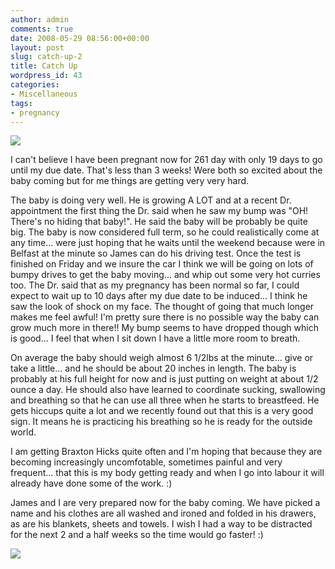 ```yaml
---
author: admin
comments: true
date: 2008-05-29 08:56:00+00:00
layout: post
slug: catch-up-2
title: Catch Up
wordpress_id: 43
categories:
- Miscellaneous
tags:
- pregnancy
---
```


[![](http://farm3.staticflickr.com/2623/3990654177_46d3bd68cf_b.jpg)](http://farm3.staticflickr.com/2623/3990654177_46d3bd68cf_b.jpg)

  
I can't believe I have been pregnant now for 261 day with only 19 days to go until my due date. That's less than 3 weeks! Were both so excited about the baby coming but for me things are getting very very hard.  
  
The baby is doing very well. He is growing A LOT and at a recent Dr. appointment the first thing the Dr. said when he saw my bump was "OH! There's no hiding that baby!". He said the baby will be probably be quite big. The baby is now considered full term, so he could realistically come at any time... were just hoping that he waits until the weekend because were in Belfast at the minute so James can do his driving test. Once the test is finished on Friday and we insure the car I think we will be going on lots of bumpy drives to get the baby moving... and whip out some very hot curries too. The Dr. said that as my pregnancy has been normal so far, I could expect to wait up to 10 days after my due date to be induced... I think he saw the look of shock on my face. The thought of going that much longer makes me feel awful! I'm pretty sure there is no possible way the baby can grow much more in there!! My bump seems to have dropped though which is good... I feel that when I sit down I have a little more room to breath.  
  
On average the baby should weigh almost 6 1/2lbs at the minute... give or take a little... and he should be about 20 inches in length. The baby is probably at his full height for now and is just putting on weight at about 1/2 ounce a day. He should also have learned to coordinate sucking, swallowing and breathing so that he can use all three when he starts to breastfeed. He gets hiccups quite a lot and we recently found out that this is a very good sign. It means he is practicing his breathing so he is ready for the outside world.  
  
I am getting Braxton Hicks quite often and I'm hoping that because they are becoming increasingly uncomfotable, sometimes painful and very frequent... that this is my body getting ready and when I go into labour it will already have done some of the work. :)  
  
James and I are very prepared now for the baby coming. We have picked a name and his clothes are all washed and ironed and folded in his drawers, as are his blankets, sheets and towels. I wish I had a way to be distracted for the next 2 and a half weeks so the time would go faster! :)

![](https://blogger.googleusercontent.com/tracker/251139911615938991-1210133971028045152?l=www.outmumbered.com)
